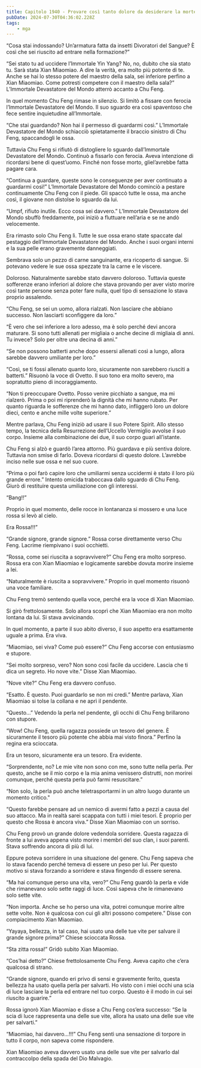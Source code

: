 ```yaml
---
title: Capitolo 1940 - Provare così tanto dolore da desiderare la morte
pubDate: 2024-07-30T04:36:02.228Z
tags:
    - mga
---
```


“Cosa stai indossando? Un’armatura fatta da insetti Divoratori del Sangue? È così che sei riuscito ad entrare nella formazione?”

“Sei stato tu ad uccidere l’Immortale Yin Yang? No, no, dubito che sia stato tu. Sarà stata Xian Miaomiao. A dire la verità, era molto più potente di te. Anche se hai lo stesso potere del maestro della sala, sei inferiore perfino a Xian Miaomiao. Come potresti competere con il maestro della sala?” L’Immortale Devastatore del Mondo atterrò accanto a Chu Feng.

In quel momento Chu Feng rimase in silenzio. Si limitò a fissare con ferocia l’Immortale Devastatore del Mondo. Il suo sguardo era così spaventoso che fece sentire inquietudine all’Immortale.

“Che stai guardando? Non hai il permesso di guardarmi così.” L’Immortale Devastatore del Mondo schiacciò spietatamente il braccio sinistro di Chu Feng, spaccandogli le ossa.

Tuttavia Chu Feng si rifiutò di distogliere lo sguardo dall’Immortale Devastatore del Mondo. Continuò a fissarlo con ferocia. Aveva intenzione di ricordarsi bene di quest’uomo. Finché non fosse morto, gliel’avrebbe fatta pagare cara.

“Continua a guardare, queste sono le conseguenze per aver continuato a guardarmi così!” L’Immortale Devastatore del Mondo cominciò a pestare continuamente Chu Feng con il piede. Gli spaccò tutte le ossa, ma anche così, il giovane non distolse lo sguardo da lui.

“Umpf, rifiuto inutile. Ecco cosa sei davvero.” L’Immortale Devastatore del Mondo sbuffò freddamente, poi iniziò a fluttuare nell’aria e se ne andò velocemente.

Era rimasto solo Chu Feng lì. Tutte le sue ossa erano state spaccate dal pestaggio dell’Immortale Devastatore del Mondo. Anche i suoi organi interni e la sua pelle erano gravemente danneggiati.

Sembrava solo un pezzo di carne sanguinante, era ricoperto di sangue. Si potevano vedere le sue ossa spezzate tra la carne e le viscere.

Doloroso. Naturalmente sarebbe stato davvero doloroso. Tuttavia queste sofferenze erano inferiori al dolore che stava provando per aver visto morire così tante persone senza poter fare nulla, quel tipo di sensazione lo stava proprio assalendo.

“Chu Feng, se sei un uomo, allora rialzati. Non lasciare che abbiano successo. Non lasciarti sconfiggere da loro.”

“È vero che sei inferiore a loro adesso, ma è solo perché devi ancora maturare. Si sono tutti allenati per migliaia o anche decine di migliaia di anni. Tu invece? Solo per oltre una decina di anni.”

“Se non possono batterti anche dopo essersi allenati così a lungo, allora sarebbe davvero umiliante per loro.”

“Così, se ti fossi allenato quanto loro, sicuramente non sarebbero riusciti a batterti.” Risuonò la voce di Ovetto. Il suo tono era molto severo, ma sopratutto pieno di incoraggiamento.

“Non ti preoccupare Ovetto. Posso venire picchiato a sangue, ma mi rialzerò. Prima o poi mi riprenderò la dignità che mi hanno rubato. Per quanto riguarda le sofferenze che mi hanno dato, infliggerò loro un dolore dieci, cento e anche mille volte superiore.”

Mentre parlava, Chu Feng iniziò ad usare il suo Potere Spirit. Allo stesso tempo, la tecnica della Resurrezione dell’Uccello Vermiglio avvolse il suo corpo. Insieme alla combinazione dei due, il suo corpo guarì all’istante.

Chu Feng si alzò e guardò l’area attorno. Più guardava e più sentiva dolore. Tuttavia non smise di farlo. Doveva ricordarsi di questo dolore. L’avrebbe inciso nelle sue ossa e nel suo cuore.

“Prima o poi farò capire loro che umiliarmi senza uccidermi è stato il loro più grande errore.” Intento omicida traboccava dallo sguardo di Chu Feng. Giurò di restituire questa umiliazione con gli interessi.

“Bang!!”

Proprio in quel momento, delle rocce in lontananza si mossero e una luce rossa si levò al cielo.

Era Rossa!!!”

“Grande signore, grande signore.” Rossa corse direttamente verso Chu Feng. Lacrime riempivano i suoi occhietti.

“Rossa, come sei riuscita a sopravvivere?” Chu Feng era molto sorpreso. Rossa era con Xian Miaomiao e logicamente sarebbe dovuta morire insieme a lei.

“Naturalmente è riuscita a sopravvivere.” Proprio in quel momento risuonò una voce familiare.

Chu Feng tremò sentendo quella voce, perché era la voce di Xian Miaomiao.

Si girò frettolosamente. Solo allora scoprì che Xian Miaomiao era non molto lontana da lui. Si stava avvicinando.

In quel momento, a parte il suo abito diverso, il suo aspetto era esattamente uguale a prima. Era viva.

“Miaomiao, sei viva? Come può essere?” Chu Feng accorse con entusiasmo e stupore.

“Sei molto sorpreso, vero? Non sono così facile da uccidere. Lascia che ti dica un segreto. Ho nove vite.” Disse Xian Miaomiao.

“Nove vite?” Chu Feng era davvero confuso.

“Esatto. È questo. Puoi guardarlo se non mi credi.” Mentre parlava, Xian Miaomiao si tolse la collana e ne aprì il pendente.

“Questo…” Vedendo la perla nel pendente, gli occhi di Chu Feng brillarono con stupore.

“Wow! Chu Feng, quella ragazza possiede un tesoro del genere. È sicuramente il tesoro più potente che abbia mai visto finora.” Perfino la regina era scioccata.

Era un tesoro, sicuramente era un tesoro. Era evidente.

“Sorprendente, no? Le mie vite non sono con me, sono tutte nella perla. Per questo, anche se il mio corpo e la mia anima venissero distrutti, non morirei comunque, perché questa perla può farmi resuscitare.”

“Non solo, la perla può anche teletrasportarmi in un altro luogo durante un momento critico."

“Questo farebbe pensare ad un nemico di avermi fatto a pezzi a causa del suo attacco. Ma in realtà sarei scappata con tutti i miei tesori. È proprio per questo che Rossa è ancora viva.” Disse Xian Miaomiao con un sorriso.

Chu Feng provò un grande dolore vedendola sorridere. Questa ragazza di fronte a lui aveva appena visto morire i membri del suo clan, i suoi parenti. Stava soffrendo ancora di più di lui.

Eppure poteva sorridere in una situazione del genere. Chu Feng sapeva che lo stava facendo perché temeva di essere un peso per lui. Per questo motivo si stava forzando a sorridere e stava fingendo di essere serena.

“Ma hai comunque perso una vita, vero?” Chu Feng guardò la perla e vide che rimanevano solo sette raggi di luce. Così sapeva che le rimanevano solo sette vite.

“Non importa. Anche se ho perso una vita, potrei comunque morire altre sette volte. Non è qualcosa con cui gli altri possono competere.” Disse con compiacimento Xian Miaomiao.

“Yayaya, bellezza, in tal caso, hai usato una delle tue vite per salvare il grande signore prima?” Chiese scioccata Rossa.

“Sta zitta rossa!” Gridò subito Xian Miaomiao.

“Cos’hai detto?” Chiese frettolosamente Chu Feng. Aveva capito che c’era qualcosa di strano.

“Grande signore, quando eri privo di sensi e gravemente ferito, questa bellezza ha usato quella perla per salvarti. Ho visto con i miei occhi una scia di luce lasciare la perla ed entrare nel tuo corpo. Questo è il modo in cui sei riuscito a guarire.”

Rossa ignorò Xian Miaomiao e disse a Chu Feng cos’era successo: “Se la scia di luce rappresenta una delle sue vite, allora ha usato una delle sue vite per salvarti.”

“Miaomiao, hai davvero…!!!” Chu Feng sentì una sensazione di torpore in tutto il corpo, non sapeva come rispondere.

Xian Miaomiao aveva davvero usato una delle sue vite per salvarlo dal contraccolpo della spada del Dio Malvagio.



